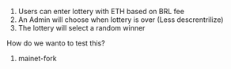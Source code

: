 1. Users can enter lottery with ETH based on BRL fee
2. An Admin will choose when lottery is over (Less descrentrilize)
3. The lottery will select a random winner


How do we wanto to test this?

1. mainet-fork